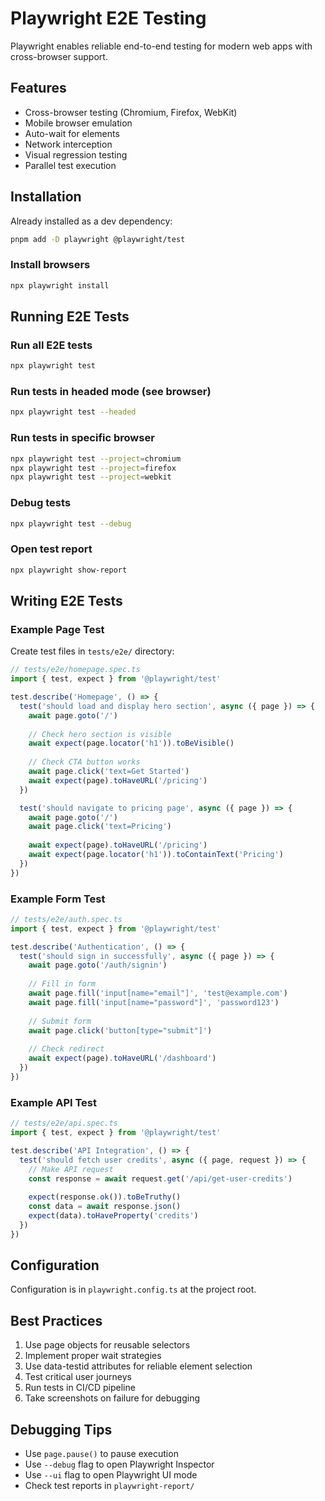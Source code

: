 # Playwright E2E Testing

Playwright enables reliable end-to-end testing for modern web apps with cross-browser support.

## Features
- Cross-browser testing (Chromium, Firefox, WebKit)
- Mobile browser emulation
- Auto-wait for elements
- Network interception
- Visual regression testing
- Parallel test execution

## Installation
Already installed as a dev dependency:
```bash
pnpm add -D playwright @playwright/test
```

### Install browsers
```bash
npx playwright install
```

## Running E2E Tests

### Run all E2E tests
```bash
npx playwright test
```

### Run tests in headed mode (see browser)
```bash
npx playwright test --headed
```

### Run tests in specific browser
```bash
npx playwright test --project=chromium
npx playwright test --project=firefox
npx playwright test --project=webkit
```

### Debug tests
```bash
npx playwright test --debug
```

### Open test report
```bash
npx playwright show-report
```

## Writing E2E Tests

### Example Page Test
Create test files in `tests/e2e/` directory:

```typescript
// tests/e2e/homepage.spec.ts
import { test, expect } from '@playwright/test'

test.describe('Homepage', () => {
  test('should load and display hero section', async ({ page }) => {
    await page.goto('/')
    
    // Check hero section is visible
    await expect(page.locator('h1')).toBeVisible()
    
    // Check CTA button works
    await page.click('text=Get Started')
    await expect(page).toHaveURL('/pricing')
  })

  test('should navigate to pricing page', async ({ page }) => {
    await page.goto('/')
    await page.click('text=Pricing')
    
    await expect(page).toHaveURL('/pricing')
    await expect(page.locator('h1')).toContainText('Pricing')
  })
})
```

### Example Form Test
```typescript
// tests/e2e/auth.spec.ts
import { test, expect } from '@playwright/test'

test.describe('Authentication', () => {
  test('should sign in successfully', async ({ page }) => {
    await page.goto('/auth/signin')
    
    // Fill in form
    await page.fill('input[name="email"]', 'test@example.com')
    await page.fill('input[name="password"]', 'password123')
    
    // Submit form
    await page.click('button[type="submit"]')
    
    // Check redirect
    await expect(page).toHaveURL('/dashboard')
  })
})
```

### Example API Test
```typescript
// tests/e2e/api.spec.ts
import { test, expect } from '@playwright/test'

test.describe('API Integration', () => {
  test('should fetch user credits', async ({ page, request }) => {
    // Make API request
    const response = await request.get('/api/get-user-credits')
    
    expect(response.ok()).toBeTruthy()
    const data = await response.json()
    expect(data).toHaveProperty('credits')
  })
})
```

## Configuration
Configuration is in `playwright.config.ts` at the project root.

## Best Practices
1. Use page objects for reusable selectors
2. Implement proper wait strategies
3. Use data-testid attributes for reliable element selection
4. Test critical user journeys
5. Run tests in CI/CD pipeline
6. Take screenshots on failure for debugging

## Debugging Tips
- Use `page.pause()` to pause execution
- Use `--debug` flag to open Playwright Inspector
- Use `--ui` flag to open Playwright UI mode
- Check test reports in `playwright-report/`
